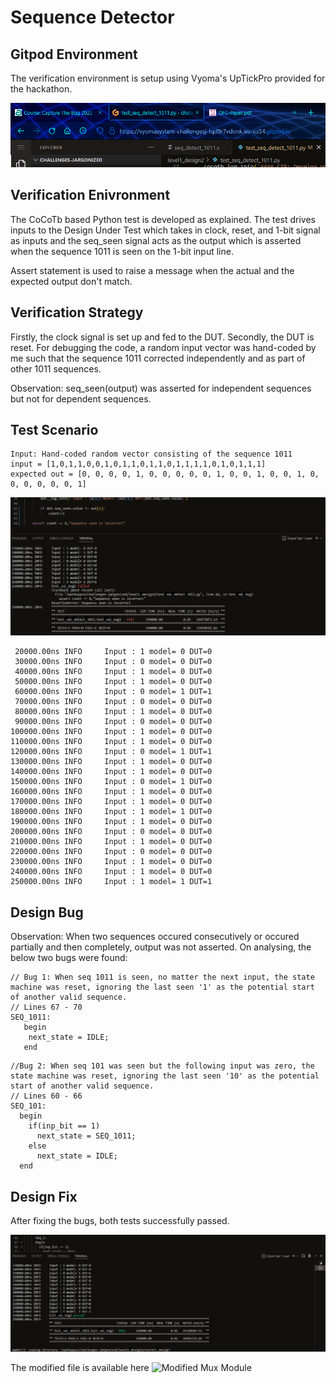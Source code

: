 # Sequence Detector

## Gitpod Environment

The verification environment is setup using Vyoma's UpTickPro provided for the hackathon.

![Gitpod Environment](/images/scr_111.png)

## Verification Enivronment

The CoCoTb based Python test is developed as explained. The test drives inputs to the Design Under Test which takes in clock, reset, and 1-bit signal as inputs and the seq_seen signal acts as the output which is asserted when the sequence 1011 is seen on the 1-bit input line.

Assert statement is used to raise a message when the actual and the expected output don't match.

## Verification Strategy

Firstly, the clock signal is set up and fed to the DUT. Secondly, the DUT is reset.
For debugging the code, a random input vector was hand-coded by me such that the sequence 1011 corrected independently and as part of other 1011 sequences.  

Observation: seq_seen(output) was asserted for independent sequences but not for dependent sequences.

## Test Scenario
```
Input: Hand-coded random vector consisting of the sequence 1011
input = [1,0,1,1,0,0,1,0,1,1,0,1,1,0,1,1,1,1,0,1,0,1,1,1]
expected out = [0, 0, 0, 0, 1, 0, 0, 0, 0, 0, 1, 0, 0, 1, 0, 0, 1, 0, 0, 0, 0, 0, 0, 1]
```
![Bugs](/images/scr_121.png)

``` 
 20000.00ns INFO     Input : 1 model= 0 DUT=0
 30000.00ns INFO     Input : 0 model= 0 DUT=0
 40000.00ns INFO     Input : 1 model= 0 DUT=0
 50000.00ns INFO     Input : 1 model= 0 DUT=0
 60000.00ns INFO     Input : 0 model= 1 DUT=1
 70000.00ns INFO     Input : 0 model= 0 DUT=0
 80000.00ns INFO     Input : 1 model= 0 DUT=0
 90000.00ns INFO     Input : 0 model= 0 DUT=0
100000.00ns INFO     Input : 1 model= 0 DUT=0
110000.00ns INFO     Input : 1 model= 0 DUT=0
120000.00ns INFO     Input : 0 model= 1 DUT=1
130000.00ns INFO     Input : 1 model= 0 DUT=0
140000.00ns INFO     Input : 1 model= 0 DUT=0
150000.00ns INFO     Input : 0 model= 1 DUT=0
160000.00ns INFO     Input : 1 model= 0 DUT=0
170000.00ns INFO     Input : 1 model= 0 DUT=0
180000.00ns INFO     Input : 1 model= 1 DUT=0
190000.00ns INFO     Input : 1 model= 0 DUT=0
200000.00ns INFO     Input : 0 model= 0 DUT=0
210000.00ns INFO     Input : 1 model= 0 DUT=0
220000.00ns INFO     Input : 0 model= 0 DUT=0
230000.00ns INFO     Input : 1 model= 0 DUT=0
240000.00ns INFO     Input : 1 model= 0 DUT=0
250000.00ns INFO     Input : 1 model= 1 DUT=1
```

## Design Bug

Observation: When two sequences occured consecutively or occured partially and then completely, output was not asserted. On analysing, the below two bugs were found:

```
// Bug 1: When seq 1011 is seen, no matter the next input, the state machine was reset, ignoring the last seen '1' as the potential start of another valid sequence.
// Lines 67 - 70
SEQ_1011:
   begin
    next_state = IDLE;
   end
```

```
//Bug 2: When seq 101 was seen but the following input was zero, the state machine was reset, ignoring the last seen '10' as the potential start of another valid sequence.
// Lines 60 - 66
SEQ_101:
  begin
    if(inp_bit == 1)
      next_state = SEQ_1011;
    else
      next_state = IDLE;
  end
```

## Design Fix

After fixing the bugs, both tests successfully passed.

![Verified](/images/scr_122.png)

The modified file is available here ![Modified Mux Module](correct_design/seq_detect_1011.v)






